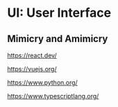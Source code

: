 # UI: User Interface

## Mimicry and Amimicry

https://react.dev/

https://vuejs.org/

https://www.python.org/

https://www.typescriptlang.org/